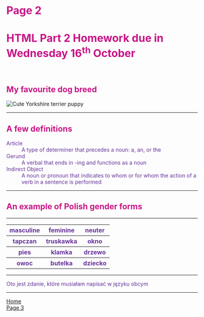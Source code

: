<h1 style="color:mediumvioletred;">Page 2</h1>
<h1 style="color:mediumvioletred;">HTML Part 2 Homework due in Wednesday 16<sup>th</sup> October</h1>
<br>
<h2 style="color:mediumvioletred;">My favourite dog breed</h2>
<img src="https://i.pinimg.com/originals/62/17/ca/6217ca093721676961303611047e0670.jpg" alt="Cute Yorkshire terrier puppy">
<br>
<hr>
<h2 style="color:mediumvioletred;">A few definitions</h2> 
<dl style="color:rebeccapurple;">
  <dt>Article</dt>
  <dd>A type of determiner that precedes a noun: a, an, or the</dd>
  <dt>Gerund</dt>
  <dd>A verbal that ends in -ing and functions as a noun</dd>
  <dt>Indirect Object</dt>
  <dd>A noun or pronoun that indicates to whom or for whom the action of a verb in a sentence is performed</dd>
</dl>
<hr>
<h2 style="color:mediumvioletred;">An example of Polish gender forms</h2>
<hr>
<table style="color:rebeccapurple;">
  <tr>
    <th>masculine</th>
    <th>feminine</th>
    <th>neuter</th>
  </tr>
  <tr>
    <th>tapczan</th>
    <th>truskawka</th>
    <th>okno</th>
  </tr>
  <tr>
    <th>pies</th>
    <th>klamka</th>
    <th>drzewo</th>
  </tr>
  <tr>
    <th>owoc</th>
    <th>butelka</th>
    <th>dziecko</th>
  </tr>
</table>
<hr>
<p style="color:rebeccapurple;"  li lang="pl"> Oto jest zdanie, które musiałam napisać w języku obcym
</p>
<hr>
<p>
  <a href="index.html">Home</a> <br>
  <a href="page3.html">Page 3</a>
</p>
